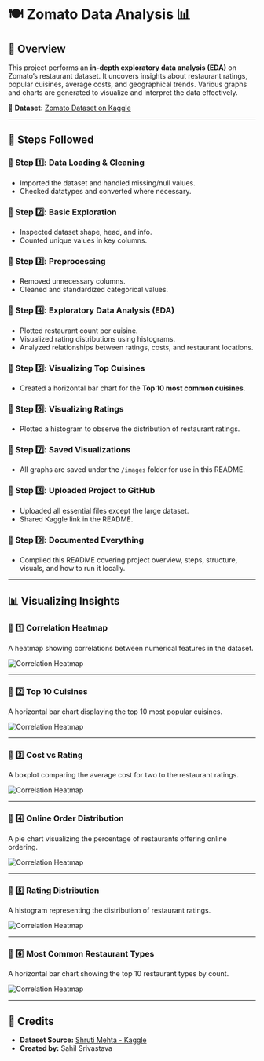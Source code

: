 # 🍽️ Zomato Data Analysis 📊

## 📖 Overview
This project performs an **in-depth exploratory data analysis (EDA)** on Zomato’s restaurant dataset. It uncovers insights about restaurant ratings, popular cuisines, average costs, and geographical trends. Various graphs and charts are generated to visualize and interpret the data effectively.

📂 **Dataset:** [Zomato Dataset on Kaggle](https://www.kaggle.com/datasets/shrutimehta/zomato-restaurants-data)

---

## 🚀 Steps Followed  

### 🔹 Step 1️⃣: Data Loading & Cleaning  
- Imported the dataset and handled missing/null values.  
- Checked datatypes and converted where necessary.  

### 🔹 Step 2️⃣: Basic Exploration  
- Inspected dataset shape, head, and info.  
- Counted unique values in key columns.  

### 🔹 Step 3️⃣: Preprocessing  
- Removed unnecessary columns.  
- Cleaned and standardized categorical values.  

### 🔹 Step 4️⃣: Exploratory Data Analysis (EDA)  
- Plotted restaurant count per cuisine.  
- Visualized rating distributions using histograms.  
- Analyzed relationships between ratings, costs, and restaurant locations.  

### 🔹 Step 5️⃣: Visualizing Top Cuisines  
- Created a horizontal bar chart for the **Top 10 most common cuisines**.  

### 🔹 Step 6️⃣: Visualizing Ratings  
- Plotted a histogram to observe the distribution of restaurant ratings.  

### 🔹 Step 7️⃣: Saved Visualizations  
- All graphs are saved under the `/images` folder for use in this README.  

### 🔹 Step 8️⃣: Uploaded Project to GitHub  
- Uploaded all essential files except the large dataset.  
- Shared Kaggle link in the README.  

### 🔹 Step 9️⃣: Documented Everything  
- Compiled this README covering project overview, steps, structure, visuals, and how to run it locally.

---

## 📊 Visualizing Insights  

### 📌 1️⃣ Correlation Heatmap  
A heatmap showing correlations between numerical features in the dataset.

![Correlation Heatmap](images/Correlation_Heatmap.png)

---

### 📌 2️⃣ Top 10 Cuisines 
A horizontal bar chart displaying the top 10 most popular cuisines.

![Correlation Heatmap](images/bar_chart.png)

---

### 📌 3️⃣ Cost vs Rating 
A boxplot comparing the average cost for two to the restaurant ratings.

![Correlation Heatmap](images/boxplot.png)


---

### 📌 4️⃣ Online Order Distribution 
A pie chart visualizing the percentage of restaurants offering online ordering.

![Correlation Heatmap](images/pie_chart.png)


---

### 📌 5️⃣ Rating Distribution  
A histogram representing the distribution of restaurant ratings.

![Correlation Heatmap](images/rating_distribution.png)


---

### 📌 6️⃣ Most Common Restaurant Types  
A horizontal bar chart showing the top 10 restaurant types by count.

![Correlation Heatmap](images/restaurant_types.png)


---

## 📣 Credits  

- **Dataset Source:** [Shruti Mehta - Kaggle](https://www.kaggle.com/datasets/shrutimehta/zomato-restaurants-data)  
- **Created by:** Sahil Srivastava  
